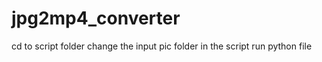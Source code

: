 ﻿# jpg2mp4_converter

cd to script folder
change the input pic folder in the script
run python file
